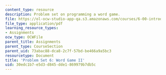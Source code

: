 ```yaml
---
content_type: resource
description: Problem set on programming a word game.
file: https://ol-ocw-studio-app-qa.s3.amazonaws.com/courses/6-00-introduction-to-computer-science-and-programming-fall-2008/30edc1b7e5d3d845dde1869979b7db5c_pset6.pdf
file_type: application/pdf
learning_resource_types:
- Assignments
ocw_type: OCWFile
parent_title: Assignments
parent_type: CourseSection
parent_uid: 73abac88-dca8-2c7f-57bd-be466a9a5bc3
resourcetype: Document
title: 'Problem Set 6: Word Game II'
uid: 30edc1b7-e5d3-d845-dde1-869979b7db5c
---
```

